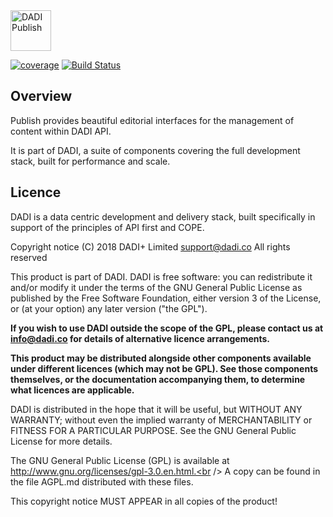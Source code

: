 <img src="https://dadi.tech/assets/products/dadi-publish-full.png" alt="DADI Publish" height="65"/>

[![coverage](https://img.shields.io/badge/coverage-49%25-red.svg?style=flat?style=flat-square)](https://github.com/dadi/publish)
[![Build Status](https://travis-ci.org/dadi/publish.svg?branch=master)](https://travis-ci.org/dadi/publish)

## Overview

Publish provides beautiful editorial interfaces for the management of content within DADI API.

It is part of DADI, a suite of components covering the full development stack, built for performance and scale.

## Licence

DADI is a data centric development and delivery stack, built specifically in support of the principles of API first and COPE.

Copyright notice
(C) 2018 DADI+ Limited <support@dadi.co>
All rights reserved

This product is part of DADI.
DADI is free software: you can redistribute it and/or modify
it under the terms of the GNU General Public License as published by
the Free Software Foundation, either version 3 of the License, or
(at your option) any later version ("the GPL").

**If you wish to use DADI outside the scope of the GPL, please
contact us at info@dadi.co for details of alternative licence
arrangements.**

**This product may be distributed alongside other components
available under different licences (which may not be GPL). See
those components themselves, or the documentation accompanying
them, to determine what licences are applicable.**

DADI is distributed in the hope that it will be useful,
but WITHOUT ANY WARRANTY; without even the implied warranty of
MERCHANTABILITY or FITNESS FOR A PARTICULAR PURPOSE.  See the
GNU General Public License for more details.

The GNU General Public License (GPL) is available at
http://www.gnu.org/licenses/gpl-3.0.en.html.<br />
A copy can be found in the file AGPL.md distributed with
these files.

This copyright notice MUST APPEAR in all copies of the product!

